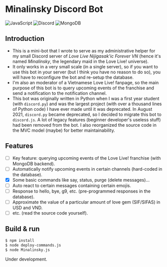 # Minalinsky Discord Bot

![JavaScript](https://img.shields.io/badge/javascript-%23323330.svg?style=for-the-badge&logo=javascript&logoColor=%23F7DF1E) 
![Discord](https://img.shields.io/badge/%3CServer%3E-%237289DA.svg?style=for-the-badge&logo=discord&logoColor=white)
![MongoDB](https://img.shields.io/badge/MongoDB-%234ea94b.svg?style=for-the-badge&logo=mongodb&logoColor=white)

## Introduction
- This is a mini-bot that I wrote to serve as my administrative helper for my small Discord server of _Love Live Nijigasak'ic Forever VN_ (hence it's named _Minalinsky_, the legendary maid in the Love Live! universe).
- It only works in a very small scale (in a single server), so if you want to use this bot in your server (but I think you have no reason to do so), you will have to reconfigure the bot and re-setup the database.
- I'm also an moderator of a Vietnamese Love Live! fanpage, so the main purpose of this bot is to query upcoming events of the franchise and send a notification to the notification channel.
- This bot was originally written in Python when I was a first year student (with `discord.py`) and was the largest project (with over a thousand lines of Python code) I have ever made until it was deprecated. In August 2021, `discord.py` became deprecated, so I decided to migrate this bot to `discord.js`. A lot of legacy features (beginner developer's useless stuff) had been removed from the bot. I also reorganized the source code in the MVC model (maybe) for better maintainability.

## Features
- [ ] Key feature: querying upcoming events of the Love Live! franchise (with MongoDB backend).
- [ ] Automatically notify upcoming events in certain channels (hard-coded in the database).
- [x] Some basic commands like say, status, purge (delete messages)...
- [ ] Auto react to certain messages containing certain emojis.
- [ ] Response to hello, bye, g9, etc. (pre-programmed responses in the database).
- [ ] Approximate the value of a particular amount of love gem (SIF/SIFAS) in USD and VND.
- [ ] etc. (read the source code yourself).

## Build & run
``` bash 
$ npm install
$ node deploy-commands.js
$ node Minalinsky.js
```
Under development.